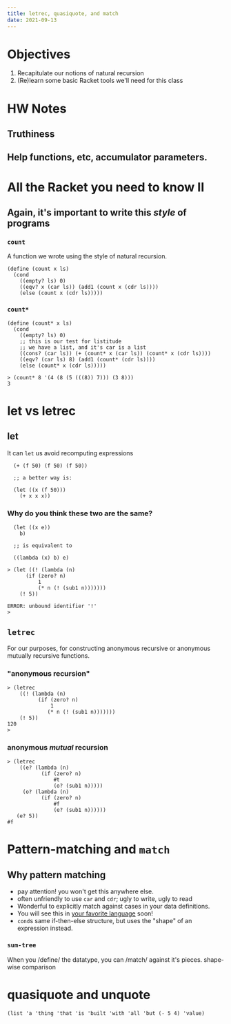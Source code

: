 ```yaml
---
title: letrec, quasiquote, and match
date: 2021-09-13
---
```


# Objectives 

  1. Recapitulate our notions of natural recursion
  1. (Re)learn some basic Racket tools we'll need for this class

# HW Notes

## Truthiness
## Help functions, etc, accumulator parameters. 

# All the Racket you need to know II

## Again, it's important to write this *style* of programs

### `count`

A function we wrote using the style of natural recursion.

```racket
(define (count x ls)
  (cond
    ((empty? ls) 0)
    ((eqv? x (car ls)) (add1 (count x (cdr ls))))
    (else (count x (cdr ls)))))
```

### `count*`

```racket
(define (count* x ls)
  (cond
    ((empty? ls) 0)
    ;; this is our test for listitude 
    ;; we have a list, and it's car is a list
    ((cons? (car ls)) (+ (count* x (car ls)) (count* x (cdr ls))))
    ((eqv? (car ls) 8) (add1 (count* (cdr ls))))
    (else (count* x (cdr ls)))))
```

```racket
> (count* 8 '(4 (8 (5 (((8)) 7))) (3 8)))
3
```

#  let vs letrec 

## let 

It can `let` us avoid recomputing expressions

```racket
  (+ (f 50) (f 50) (f 50))

  ;; a better way is:

  (let ((x (f 50)))
    (+ x x x))
```

### Why do you think these two are the same?

```racket
  (let ((x e))
    b)

  ;; is equivalent to

  ((lambda (x) b) e)
```

```racket
> (let ((! (lambda (n)
      (if (zero? n) 
          1
          (* n (! (sub1 n)))))))
    (! 5))

ERROR: unbound identifier '!'
> 
```
   
## `letrec` 

For our purposes, for constructing anonymous recursive or anonymous mutually recursive functions.

### "anonymous recursion"

```racket
> (letrec 
    ((! (lambda (n)
          (if (zero? n) 
              1
             (* n (! (sub1 n)))))))
    (! 5))
120
>
```

### anonymous *mutual* recursion 

```racket
> (letrec 
    ((e? (lambda (n)
           (if (zero? n) 
               #t
        	   (o? (sub1 n)))))
     (o? (lambda (n)
           (if (zero? n) 
               #f
               (e? (sub1 n))))))
   (e? 5))
#f
```


# Pattern-matching and `match`

## Why pattern matching
   - pay attention! you won't get this anywhere else.
   - often unfriendly to use `car` and `cdr`; ugly to write, ugly to read 
   - Wonderful to explicitly match against cases in your data definitions. 
   - You will see this in [your favorite language](https://www.python.org/dev/peps/pep-0636/) soon!
   - `cond`s same if-then-else structure, but uses the "shape" of an expression instead.


### `sum-tree` 

When you /define/ the datatype, you can /match/ against it's pieces.
shape-wise comparison

# quasiquote and unquote

  `(list 'a 'thing 'that 'is 'built 'with 'all 'but (- 5 4) 'value)`



